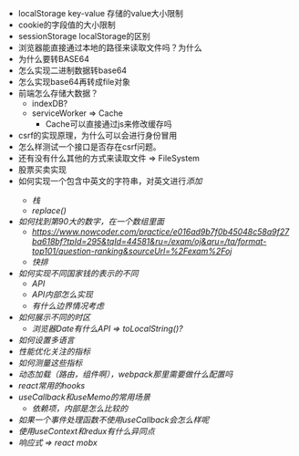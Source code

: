 - localStorage key-value 存储的value大小限制
- cookie的字段值的大小限制
- sessionStorage localStorage的区别
- 浏览器能直接通过本地的路径来读取文件吗？为什么
- 为什么要转BASE64
- 怎么实现二进制数据转base64
- 怎么实现base64再转成file对象
- 前端怎么存储大数据？
  - indexDB?
  - serviceWorker => Cache
    - Cache可以直接通过js来修改缓存吗
- csrf的实现原理，为什么可以会进行身份冒用
- 怎么样测试一个接口是否存在csrf问题。
- 还有没有什么其他的方式来读取文件 => FileSystem
- 股票买卖实现
- 如何实现一个包含中英文的字符串，对英文进行<em>添加
  - 栈
  - replace()
- 如何找到第90大的数字，在一个数组里面
  - https://www.nowcoder.com/practice/e016ad9b7f0b45048c58a9f27ba618bf?tpId=295&tqId=44581&ru=/exam/oj&qru=/ta/format-top101/question-ranking&sourceUrl=%2Fexam%2Foj
  - 快排
- 如何实现不同国家钱的表示的不同
  - API
  - API内部怎么实现
  - 有什么边界情况考虑
- 如何展示不同的时区
  - 浏览器Date有什么API => toLocalString()?
- 如何设置多语言
- 性能优化关注的指标
- 如何测量这些指标
- 动态加载（路由，组件啊），webpack那里需要做什么配置吗
- react常用的hooks
- useCallback和useMemo的常用场景
  - 依赖项，内部是怎么比较的
- 如果一个事件处理函数不使用useCallback会怎么样呢
- 使用useContext和redux有什么异同点
- 响应式 => react mobx
